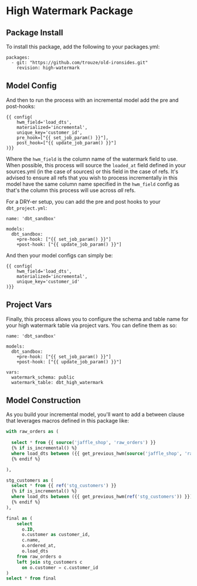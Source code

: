 # High Watermark Package

## Package Install
To install this package, add the following to your packages.yml:

```
packages:
  - git: "https://github.com/trouze/old-ironsides.git"
    revision: high-watermark
```

## Model Config
And then to run the process with an incremental model add the pre and post-hooks:

```
{{ config(
    hwm_field='load_dts',
    materialized='incremental',
    unique_key='customer_id',
    pre_hook=["{{ set_job_param() }}"],
    post_hook=["{{ update_job_param() }}"]
)}}
```

Where the `hwm_field` is the column name of the watermark field to use. When possible,
this process will source the `loaded_at` field defined in your sources.yml (in the case of sources) or this field in the case of refs.
It's advised to ensure all refs that you wish to process incrementally in this model have the same column name specified in the `hwm_field` config
as that's the column this process will use across *all* refs.

For a DRY-er setup, you can add the pre and post hooks to your `dbt_project.yml`:

```
name: 'dbt_sandbox'

models:
  dbt_sandbox:
    +pre-hook: ["{{ set_job_param() }}"]
    +post-hook: ["{{ update_job_param() }}"]

```

And then your model configs can simply be:

```
{{ config(
    hwm_field='load_dts',
    materialized='incremental',
    unique_key='customer_id'
)}}
```

## Project Vars
Finally, this process allows you to configure the schema and table name for your high watermark table via project vars. You can define them as so:

```
name: 'dbt_sandbox'

models:
  dbt_sandbox:
    +pre-hook: ["{{ set_job_param() }}"]
    +post-hook: ["{{ update_job_param() }}"]

vars:
  watermark_schema: public
  watermark_table: dbt_high_watermark
```

## Model Construction
As you build your incremental model, you'll want to add a between clause that leverages macros defined in this package like:

```sql
with raw_orders as (
  
  select * from {{ source('jaffle_shop', 'raw_orders') }}
  {% if is_incremental() %}
  where load_dts between ({{ get_previous_hwm(source('jaffle_shop', 'raw_orders')) }}) and ({{ get_current_hwm(source('jaffle_shop', 'raw_orders')) }})
  {% endif %}

),

stg_customers as (
  select * from {{ ref('stg_customers') }}
  {% if is_incremental() %}
  where load_dts between ({{ get_previous_hwm(ref('stg_customers')) }}) and ({{ get_current_hwm(ref('stg_customers')) }})
  {% endif %}
),

final as (
    select
      o.ID,
      o.customer as customer_id,
      c.name,
      o.ordered_at,
      o.load_dts
    from raw_orders o
    left join stg_customers c
      on o.customer = c.customer_id
)
select * from final
```
